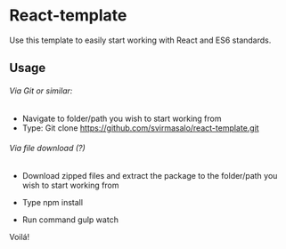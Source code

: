 # React-template
Use this template to easily start working with React and ES6 standards. 

## Usage
###### Via Git or similar:
- Navigate to folder/path you wish to start working from
- Type: Git clone https://github.com/svirmasalo/react-template.git

###### Via file download (?)
- Download zipped files and extract the package to the folder/path you wish to start working from

- Type npm install
- Run command gulp watch

Voilá! 
